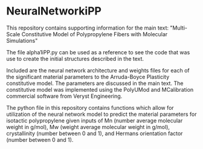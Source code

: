 # NeuralNetworkiPP

This repository contains supporting information for the main text: "Multi-Scale Constitutive Model of Polypropylene Fibers with Molecular Simulations"

The file alpha1iPP.py can be used as a reference to see the code that was use to create the initial structures described in the text.

Included are the neural network architecture and weights files for each of the significant material parameters to the Arruda-Boyce Plasticity constitutive model. The parameters are discussed in the main text. The constitutive model was implemented using the PolyUMod and MCalibration commercial software from Veryst Engineering. 

The python file in this repository contains functions which allow for utilization of the neural network model to predict the material parameters for isotactic polypropylene given inputs of Mn (number average molecular weight in g/mol), Mw (weight average molecular weight in g/mol), crystallinity (number between 0 and 1), and Hermans orientation factor (number between 0 and 1). 
